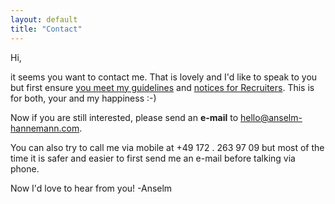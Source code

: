 ```yaml
---
layout: default
title: "Contact"
---
```


Hi,

it seems you want to contact me. That is lovely and I'd like to speak to you but first ensure [you meet my guidelines](/about/#matchmyinterest) and [notices for Recruiters](/about/#recruiters).
This is for both, your and my happiness :-)

Now if you are still interested, please send an **e-mail** to [hello@anselm-hannemann.com](mailto:hello@anselm-hannemann.com).

You can also try to call me via mobile at +49 172 . 263 97 09 but most of the time it is safer and easier to first send me an e-mail before talking via phone.

Now I'd love to hear from you!
-Anselm